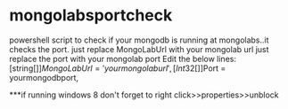 # mongolabsportcheck
powershell script to check if your mongodb is running at mongolabs..it checks the port.
just replace MongoLabUrl with your mongolab url
just replace the port with your mongolab port
Edit the below lines:
 [string[]]$MongoLabUrl = 'your mongolab url',
 [Int32[]]$Port = yourmongodbport,

***if running windows 8 don't forget to right click>>properties>>unblock

